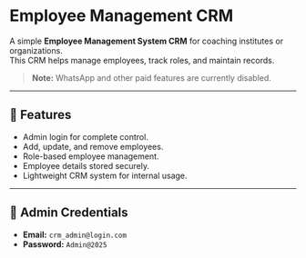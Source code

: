 # Employee Management CRM

A simple **Employee Management System CRM** for coaching institutes or organizations.  
This CRM helps manage employees, track roles, and maintain records.  

> **Note:** WhatsApp and other paid features are currently disabled.

---

## 🚀 Features
- Admin login for complete control.  
- Add, update, and remove employees.  
- Role-based employee management.  
- Employee details stored securely.  
- Lightweight CRM system for internal usage.  

---

## 🔑 Admin Credentials
- **Email:** `crm_admin@login.com`  
- **Password:** `Admin@2025`  


